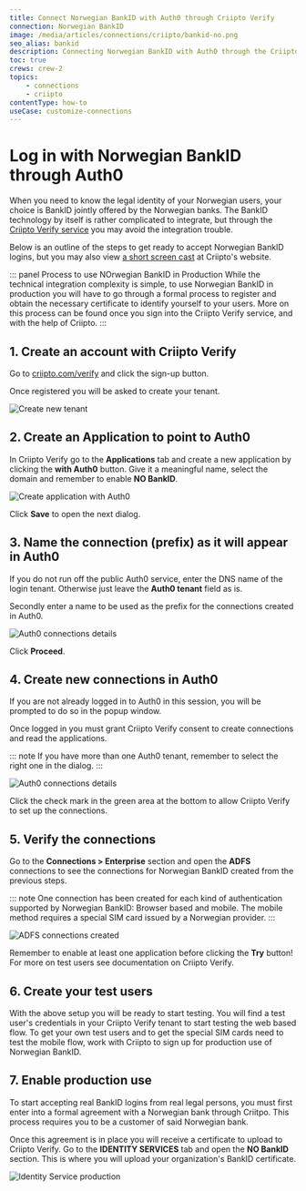 ```yaml
---
title: Connect Norwegian BankID with Auth0 through Criipto Verify
connection: Norwegian BankID
image: /media/articles/connections/criipto/bankid-no.png
seo_alias: bankid
description: Connecting Norwegian BankID with Auth0 through the Criipto Verify service
toc: true
crews: crew-2
topics:
    - connections
    - criipto
contentType: how-to
useCase: customize-connections
---
```


# Log in with Norwegian BankID through Auth0

When you need to know the legal identity of your Norwegian users, your choice is BankID jointly offered by the Norwegian banks. The BankID technology by itself is rather complicated to integrate, but through the [Criipto Verify service](https://criipto.com/products/criipto-verify)
you may avoid the integration trouble.

Below is an outline of the steps to get ready to accept Norwegian BankID logins, but you may also view [a short screen cast](https://criipto.com/easyid/auth0/2016/12/07/easyid-and-auth0/) at Criipto's website.

::: panel Process to use NOrwegian BankID in Production
While the technical integration complexity is simple, to use Norwegian BankID in production you will have to go through a formal process to
register and obtain the necessary certificate to identify yourself to your users.
More on this process can be found once you sign into the Criipto Verify service, and with the help of Criipto.
:::

## 1. Create an account with Criipto Verify

Go to [criipto.com/verify](https://criipto.com/products/criipto-verify) and click the sign-up button.

Once registered you will be asked to create your tenant.

![Create new tenant](/media/articles/connections/criipto/easyid-signup.png)

## 2. Create an Application to point to Auth0

In Criipto Verify go to the **Applications** tab and create a new application by clicking the **with Auth0** button.
Give it a meaningful name, select the domain and remember to enable **NO BankID**.

![Create application with Auth0](/media/articles/connections/criipto/auth0-app-no.png)

Click **Save** to open the next dialog.

## 3. Name the connection (prefix) as it will appear in Auth0

If you do not run off the public Auth0 service, enter the  DNS name of the login tenant. Otherwise just leave the **Auth0 tenant** field as is.

Secondly enter a name to be used as the prefix for the connections created in Auth0.

![Auth0 connections details](/media/articles/connections/criipto/auth0-details.png)

Click **Proceed**.

## 4. Create new connections in Auth0

If you are not already logged in to Auth0 in this session, you will be prompted to do so in the popup window.

Once logged in you must grant Criipto Verify consent to create connections and read the applications.

::: note
If you have more than one Auth0 tenant, remember to select the right one in the dialog.
:::

![Auth0 connections details](/media/articles/connections/criipto/auth0-consent.png)

Click the check mark in the green area at the bottom to allow Criipto Verify to set up the connections.

## 5. Verify the connections

Go to the **Connections > Enterprise** section and open the **ADFS** connections to see the connections for Norwegian BankID created from the previous steps.

::: note
One connection has been created for each kind of authentication supported by Norwegian BankID: Browser based and mobile. The mobile method requires a special SIM card issued by a Norwegian provider.
:::

![ADFS connections created](/media/articles/connections/criipto/adfs-connections-no.png)

Remember to enable at least one application before clicking the **Try** button! For more on test users see documentation on Criipto Verify.

## 6. Create your test users

With the above setup you will be ready to start testing. You will find a test user's credentials in your Criipto Verify tenant to start testing the web based flow. To get your own test users and to get the special SIM cards need to test the mobile flow, work with Criipto to sign up for production use of Norwegian BankID.

## 7. Enable production use

To start accepting real BankID logins from real legal persons, you must first enter into a formal agreement with a Norwegian bank through Criitpo. This process requires you to be a customer of said Norwegian bank.

Once this agreement is in place you will receive a certificate to upload to Criipto Verify. Go to the **IDENTITY SERVICES** tab and open the **NO BankID** section. This is where you will upload your organization's BankID certificate.

![Identity Service production](/media/articles/connections/criipto/no-bankid-prod.png)
